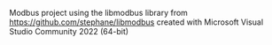 Modbus project using the libmodbus library from https://github.com/stephane/libmodbus created with Microsoft Visual Studio Community 2022 (64-bit)
